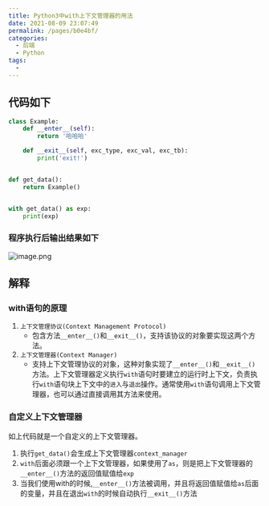 ```yaml
---
title: Python3中with上下文管理器的用法
date: 2021-08-09 23:07:49
permalink: /pages/b0e4bf/
categories:
  - 后端
  - Python
tags:
  - 
---
```

## 代码如下
```python
class Example:
    def __enter__(self):
        return '哈哈哈'

    def __exit__(self, exc_type, exc_val, exc_tb):
        print('exit!')


def get_data():
    return Example()


with get_data() as exp:
    print(exp)
```
### 程序执行后输出结果如下
![image.png](https://www.wenbin.org.cn/upload/2021/03/image-bba64818eae64d52b9e395f19d82a06e.png)
## 解释
### with语句的原理
1. `上下文管理协议(Context Management Protocol)`
	* 包含方法`__enter__()`和`__exit__()`，支持该协议的对象要实现这两个方法。
2. `上下文管理器(Context Manager)`
	* 支持上下文管理协议的对象，这种对象实现了`__enter__()`和`__exit__()`方法。上下文管理器定义执行`with`语句时要建立的运行时上下文，负责执行`with`语句块上下文中的`进入`与`退出`操作。通常使用`with`语句调用上下文管理器，也可以通过直接调用其方法来使用。
### 自定义上下文管理器
如上代码就是一个自定义的上下文管理器。
1. 执行`get_data()`会生成上下文管理器`context_manager`
2. `with`后面必须跟一个上下文管理器，如果使用了`as`，则是把上下文管理器的`__enter__()`方法的返回值赋值给`exp`
3. 当我们使用with的时候,`__enter__()`方法被调用，并且将返回值赋值给`as`后面的变量，并且在退出`with`的时候自动执行`__exit__()`方法